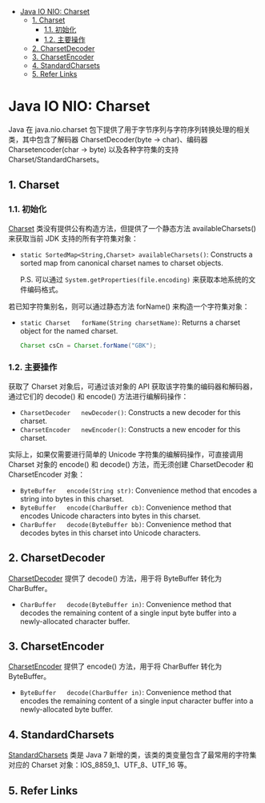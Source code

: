 - [Java IO NIO: Charset](#java-io-nio--charset)
  - [1. Charset](#1-charset)
    - [1.1. 初始化](#11)
    - [1.2. 主要操作](#12)
  - [2. CharsetDecoder](#2-charsetdecoder)
  - [3. CharsetEncoder](#3-charsetencoder)
  - [4. StandardCharsets](#4-standardcharsets)
  - [5. Refer Links](#5-refer-links)

# Java IO NIO: Charset

Java 在 java.nio.charset 包下提供了用于字节序列与字符序列转换处理的相关类，其中包含了解码器 CharsetDecoder(byte -> char)、编码器 Charsetencoder(char -> byte) 以及各种字符集的支持 Charset/StandardCharsets。

## 1. Charset

### 1.1. 初始化

[Charset](https://docs.oracle.com/javase/9/docs/api/java/nio/charset/Charset.html) 类没有提供公有构造方法，但提供了一个静态方法 availableCharsets() 来获取当前 JDK 支持的所有字符集对象：
- `static SortedMap<String,Charset>	availableCharsets​()`: Constructs a sorted map from canonical charset names to charset objects.

  P.S. 可以通过 `System.getProperties(file.encoding)` 来获取本地系统的文件编码格式。

若已知字符集别名，则可以通过静态方法 forName() 来构造一个字符集对象：
- `static Charset	forName​(String charsetName)`: Returns a charset object for the named charset.
  ```java
  Charset csCn = Charset.forName​("GBK");
  ```

### 1.2. 主要操作

获取了 Charset 对象后，可通过该对象的 API 获取该字符集的编码器和解码器，通过它们的 decode() 和 encode() 方法进行编解码操作：
- `CharsetDecoder	newDecoder​()`: Constructs a new decoder for this charset.
- `CharsetEncoder	newEncoder​()`: Constructs a new encoder for this charset.

实际上，如果仅需要进行简单的 Unicode 字符集的编解码操作，可直接调用 Charset 对象的 encode() 和 decode() 方法，而无须创建 CharsetDecoder 和 CharsetEncoder 对象：
- `ByteBuffer	encode​(String str)`: Convenience method that encodes a string into bytes in this charset.
- `ByteBuffer	encode​(CharBuffer cb)`: Convenience method that encodes Unicode characters into bytes in this charset.
- `CharBuffer	decode​(ByteBuffer bb)`: Convenience method that decodes bytes in this charset into Unicode characters.

## 2. CharsetDecoder

[CharsetDecoder](https://docs.oracle.com/javase/9/docs/api/java/nio/charset/CharsetDecoder.html) 提供了 decode() 方法，用于将 ByteBuffer 转化为 CharBuffer。
- `CharBuffer	decode​(ByteBuffer in)`: Convenience method that decodes the remaining content of a single input byte buffer into a newly-allocated character buffer.

## 3. CharsetEncoder

[CharsetEncoder](https://docs.oracle.com/javase/9/docs/api/java/nio/charset/CharsetEncoder.html) 提供了 encode() 方法，用于将 CharBuffer 转化为 ByteBuffer。
- `ByteBuffer	decode​(CharBuffer in)`: Convenience method that encodes the remaining content of a single input character buffer into a newly-allocated byte buffer.

## 4. StandardCharsets

[StandardCharsets](https://docs.oracle.com/javase/9/docs/api/java/nio/charset/StandardCharsets.html) 类是 Java 7 新增的类，该类的类变量包含了最常用的字符集对应的 Charset 对象：IOS_8859_1、UTF_8、UTF_16 等。

## 5. Refer Links
